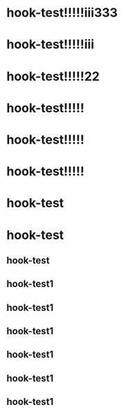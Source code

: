 # hook-test!!!!!iii333
# hook-test!!!!!iii
# hook-test!!!!!22
# hook-test!!!!!
# hook-test!!!!!
# hook-test!!!!!
# hook-test
# hook-test
## hook-test
## hook-test1
## hook-test1
## hook-test1
## hook-test1
## hook-test1
## hook-test1

